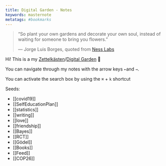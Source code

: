 ```yaml
---
title: Digital Garden - Notes
keywords: masternote
metatags: #bookmarks
---
```


> “So plant your own gardens and decorate your own soul, instead of waiting for someone to bring you flowers.”
>
> — Jorge Luis Borges, quoted from [Ness Labs](https://nesslabs.com/mind-garden)

Hi! This is a my [Zettelkästen](https://zettelkasten.de/introduction/)/[Digital Garden](https://github.com/MaggieAppleton/digital-gardeners) 🌱

You can navigate through my notes with the arrow keys `←`and `→`.

 You can activate the search box by using the `⌘` + `k` shortcut

Seeds:


- [[covid19]]
- [[SelfEducationPlan]]
- [[statistics]]
- [[writing]]
- [[love]]
- [[friendship]]
- [[Bayes]]
- [[RCT]]
- [[Gödel]]
- [[Books]]
- [[Feed]]
- [[COP26]]
